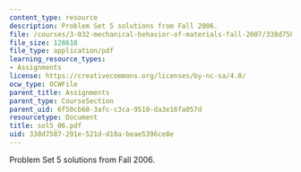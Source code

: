 ```yaml
---
content_type: resource
description: Problem Set 5 solutions from Fall 2006.
file: /courses/3-032-mechanical-behavior-of-materials-fall-2007/338d7587291e521dd18abeae5396ce8e_sol5_06.pdf
file_size: 128618
file_type: application/pdf
learning_resource_types:
- Assignments
license: https://creativecommons.org/licenses/by-nc-sa/4.0/
ocw_type: OCWFile
parent_title: Assignments
parent_type: CourseSection
parent_uid: 6f50cb68-3afc-c3ca-9510-da3e16fa057d
resourcetype: Document
title: sol5_06.pdf
uid: 338d7587-291e-521d-d18a-beae5396ce8e
---
```

Problem Set 5 solutions from Fall 2006.